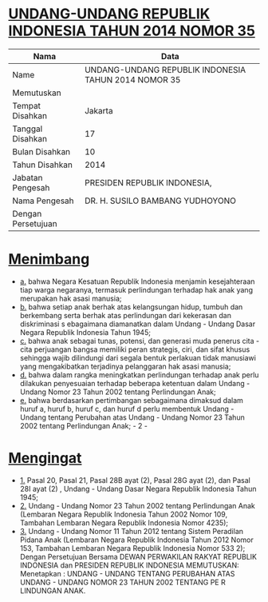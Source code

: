 # [UNDANG-UNDANG REPUBLIK INDONESIA TAHUN 2014 NOMOR 35](http://example.org/legal/document/uu/2014/35)

| Nama | Data |
| ------ | ----- |
|Name|UNDANG-UNDANG REPUBLIK INDONESIA TAHUN 2014 NOMOR 35|
|Memutuskan||
|Tempat Disahkan|Jakarta|
|Tanggal Disahkan|17|
|Bulan Disahkan|10|
|Tahun Disahkan|2014|
|Jabatan Pengesah|PRESIDEN REPUBLIK INDONESIA,|
|Nama Pengesah|DR. H. SUSILO BAMBANG YUDHOYONO|
|Dengan Persetujuan||
# [Menimbang](http://example.org/legal/document/uu/2014/35/menimbang)

* [a.](http://example.org/legal/document/uu/2014/35/menimbang/point/a) bahwa Negara Kesatuan Republik Indonesia menjamin kesejahteraan tiap warga negaranya, termasuk perlindungan terhadap hak anak yang merupakan hak asasi manusia;
* [b.](http://example.org/legal/document/uu/2014/35/menimbang/point/b) bahwa setiap anak berhak atas kelangsungan hidup, tumbuh dan berkembang serta berhak atas perlindungan dari kekerasan dan diskriminasi s ebagaimana diamanatkan dalam Undang - Undang Dasar Negara Republik Indonesia Tahun 1945;
* [c.](http://example.org/legal/document/uu/2014/35/menimbang/point/c) bahwa anak sebagai tunas, potensi, dan generasi muda penerus cita - cita perjuangan bangsa memiliki peran strategis, ciri, dan sifat khusus sehingga wajib dilindungi dari segala bentuk perlakuan tidak manusiawi yang mengakibatkan terjadinya pelanggaran hak asasi manusia;
* [d.](http://example.org/legal/document/uu/2014/35/menimbang/point/d) bahwa dalam rangka meningkatkan perlindungan terhadap anak perlu dilakukan penyesuaian terhadap beberapa ketentuan dalam Undang - Undang Nomor 23 Tahun 2002 tentang Perlindungan Anak;
* [e.](http://example.org/legal/document/uu/2014/35/menimbang/point/e) bahwa berdasarkan pertimbangan sebagaimana dimaksud dalam huruf a, huruf b, huruf c, dan huruf d perlu membentuk Undang - Undang tentang Perubahan atas Undang - Undang Nomor 23 Tahun 2002 tentang Perlindungan Anak; - 2 -
# [Mengingat](http://example.org/legal/document/uu/2014/35/mengingat)

* [1.](http://example.org/legal/document/uu/2014/35/mengingat/point/0001) Pasal 20, Pasal 21, Pasal 28B ayat (2), Pasal 28G ayat (2), dan Pasal 28I ayat (2) , Undang - Undang Dasar Negara Republik Indonesia Tahun 1945;
* [2.](http://example.org/legal/document/uu/2014/35/mengingat/point/0002) Undang - Undang Nomor 23 Tahun 2002 tentang Perlindungan Anak (Lembaran Negara Republik Indonesia Tahun 2002 Nomor 109, Tambahan Lembaran Negara Republik Indonesia Nomor 4235);
* [3.](http://example.org/legal/document/uu/2014/35/mengingat/point/0003) Undang - Undang Nomor 11 Tahun 2012 tentang Sistem Peradilan Pidana Anak (Lembaran Negara Republik Indonesia Tahun 2012 Nomor 153, Tambahan Lembaran Negara Republik Indonesia Nomor 533 2); Dengan Persetujuan Bersama DEWAN PERWAKILAN RAKYAT REPUBLIK INDONESIA dan PRESIDEN REPUBLIK INDONESIA MEMUTUSKAN: Menetapkan : UNDANG - UNDANG TENTANG PERUBAHAN ATAS UNDANG - UNDANG NOMOR 23 TAHUN 2002 TENTANG PE R LINDUNGAN ANAK.